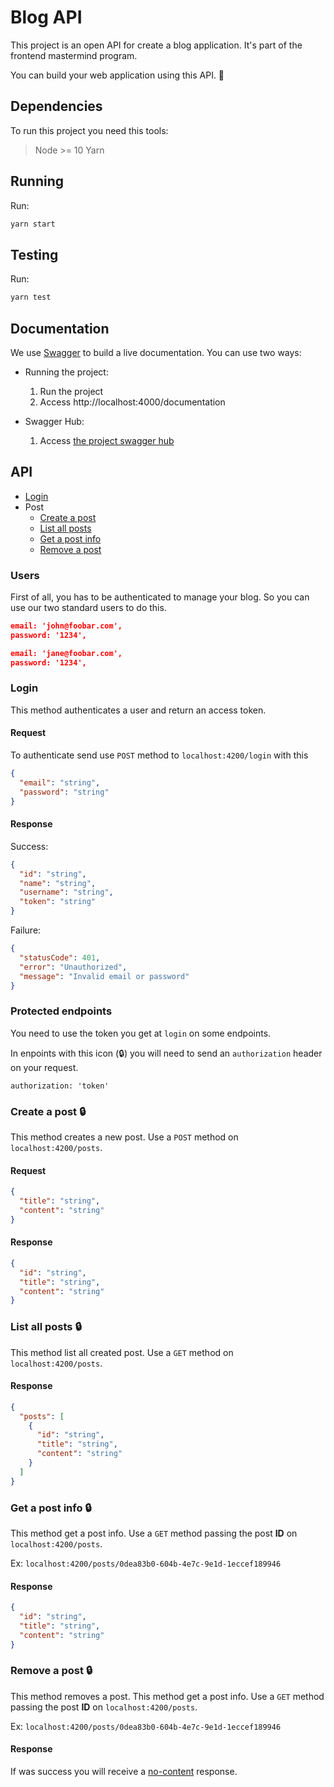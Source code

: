 # Blog API

This project is an open API for create a blog application.
It's part of the frontend mastermind program.

You can build your web application using this API. :tada:

## Dependencies

To run this project you need this tools:

> Node >= 10
> Yarn

## Running

Run:
```bash
yarn start
```

## Testing

Run:
```bash
yarn test
```

## Documentation

We use [Swagger](https://swagger.io/) to build a live documentation.
You can use two ways:

- Running the project:
  1. Run the project
  2. Access http://localhost:4000/documentation

- Swagger Hub:
  1. Access [the project swagger hub](https://app.swaggerhub.com/apis-docs/valter/blog-api/0.0.1-oas3)

## API

- [Login](#Login)
- Post
  - [Create a post](#Create-a-post)
  - [List all posts](#List-all-posts)
  - [Get a post info](#Get-a-post-info)
  - [Remove a post](#Remove-a-post)

### Users
First of all, you has to be authenticated to manage your blog.
So you can use our two standard users to do this.

```json
email: 'john@foobar.com',
password: '1234',

email: 'jane@foobar.com',
password: '1234',
```

### Login

This method authenticates a user and return an access token.

#### Request

To authenticate send use `POST` method to `localhost:4200/login` with this

```json
{
  "email": "string",
  "password": "string"
}
```

#### Response

Success:

```json
{
  "id": "string",
  "name": "string",
  "username": "string",
  "token": "string"
}
```

Failure:

```json
{
  "statusCode": 401,
  "error": "Unauthorized",
  "message": "Invalid email or password"
}
```

### Protected endpoints

You need to use the token you get at `login` on some endpoints.

In enpoints with this icon (:lock:) you will need to send an `authorization` header on your request.
```header
authorization: 'token'
```

### Create a post :lock:


This method creates a new post. Use a `POST` method on `localhost:4200/posts`.

#### Request
```json
{
  "title": "string",
  "content": "string"
}
```
#### Response
```json
{
  "id": "string",
  "title": "string",
  "content": "string"
}
```

### List all posts :lock:

This method list all created post. Use a `GET` method on `localhost:4200/posts`.

#### Response
```json
{
  "posts": [
    {
      "id": "string",
      "title": "string",
      "content": "string"
    }
  ]
}
```

### Get a post info :lock:

This method get a post info. Use a `GET` method passing the post **ID** on
`localhost:4200/posts`.

Ex: `localhost:4200/posts/0dea83b0-604b-4e7c-9e1d-1eccef189946`

#### Response
```json
{
  "id": "string",
  "title": "string",
  "content": "string"
}
```

### Remove a post :lock:

This method removes a post. This method get a post info. Use a `GET` method passing the post **ID** on
`localhost:4200/posts`.

Ex: `localhost:4200/posts/0dea83b0-604b-4e7c-9e1d-1eccef189946`


#### Response

If was success you will receive a [no-content](https://developer.mozilla.org/pt-BR/docs/Web/HTTP/Status/204) response.
